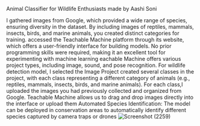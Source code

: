 Animal Classifier for Wildlife Enthusiasts made by Aashi Soni

I gathered images from Google, which provided a wide range of species, ensuring diversity in the dataset. By including images of reptiles, mammals, insects, birds, and marine animals, you created distinct categories for training.
accessed the Teachable Machine platform through its website, which offers a user-friendly interface for building models. No prior programming skills were required, making it an excellent tool for experimenting with machine learning
eachable Machine offers various project types, including image, sound, and pose recognition. For wildlife detection model, I selected the Image Project created several classes in the project, with each class representing a different category of animals (e.g., reptiles, mammals, insects, birds, and marine animals). For each class,I uploaded the images you had previously collected and organized from Google. Teachable Machine allows us to drag and drop images directly into the interface or upload them
Automated Species Identification: The model can be deployed in conservation areas to automatically identify different species captured by camera traps or drones
![Screenshot (2259)](https://github.com/user-attachments/assets/3d19b02f-a096-4e64-8464-c730be58c316)
